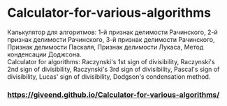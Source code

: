 # Calculator-for-various-algorithms
Калькулятор для алгоритмов: 1-й признак делимости Рачинского, 2-й признак делимости Рачинского, 3-й признак делимости Рачинского, Признак делимости Паскаля, Признак делимости Лукаса, Метод конденсации Доджсона.
<br>Calculator for algorithms: Raczynski's 1st sign of divisibility, Raczynski's 2nd sign of divisibility, Raczynski's 3rd sign of divisibility, Pascal's sign of divisibility, Lucas' sign of divisibility, Dodgson's condensation method.
<br>
### https://giveend.github.io/Calculator-for-various-algorithms/
